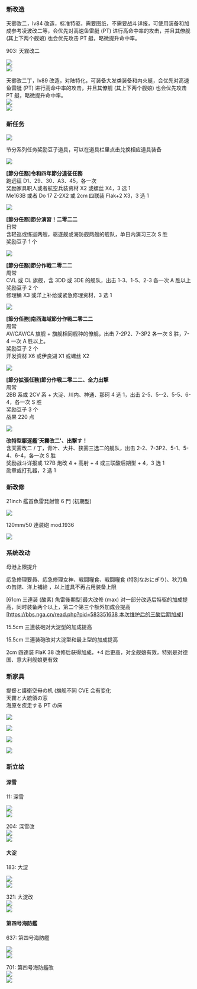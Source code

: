 <a name="fcdcccda"></a>
### 新改造

天雾改二，lv84 改造，标准特驱，需要图纸，不需要战斗详报，可使用装备和加成参考凌波改二等，会优先对高速鱼雷艇 (PT) 进行高命中率的攻击，并且其僚舰 (其上下两个舰娘) 也会优先攻击 PT 艇，略微提升命中率。

903: 天霧改二

![](https://img.nga.178.com/attachments/mon_202201/21/-l1qxxQ2p-drgyZfT3cSm4-u2.png#crop=0&crop=0&crop=1&crop=1&id=D70F8&originHeight=1082&originWidth=796&originalType=binary&ratio=1&rotation=0&showTitle=false&status=done&style=none&title=)<br />![](https://img.nga.178.com/attachments/mon_202201/21/-l1qxxQ2p-5612ZeT1kSe2-10l.png#crop=0&crop=0&crop=1&crop=1&id=gvyBv&originHeight=1317&originWidth=506&originalType=binary&ratio=1&rotation=0&showTitle=false&status=done&style=none&title=)

天雾改二丁，lv89 改造，对陆特化，可装备大发类装备和内火艇，会优先对高速鱼雷艇 (PT) 进行高命中率的攻击，并且其僚舰 (其上下两个舰娘) 也会优先攻击 PT 艇，略微提升命中率。<br />![](https://img.nga.178.com/attachments/mon_202201/21/-l1qxxQ2p-d84qZfT3cSm4-u2.png#crop=0&crop=0&crop=1&crop=1&id=NhUDT&originHeight=1082&originWidth=796&originalType=binary&ratio=1&rotation=0&showTitle=false&status=done&style=none&title=)<br />![](https://img.nga.178.com/attachments/mon_202201/21/-l1qxxQ2p-12qyZeT1kSe2-10l.png#crop=0&crop=0&crop=1&crop=1&id=FyNld&originHeight=1317&originWidth=506&originalType=binary&ratio=1&rotation=0&showTitle=false&status=done&style=none&title=)

<a name="62c81f89"></a>
### 新任务

![](https://img.nga.178.com/attachments/mon_202201/21/-4ada3Q2p-345bZ1hT3cSq8-94.png#crop=0&crop=0&crop=1&crop=1&id=dsgH2&originHeight=328&originWidth=944&originalType=binary&ratio=1&rotation=0&showTitle=false&status=done&style=none&title=)

节分系列任务奖励豆子道具，可以在道具栏里点击兑换相应道具装备

![](https://img.nga.178.com/attachments/mon_202201/22/-4ada3Q2p-15iiZfT3cSq8-2l.png#crop=0&crop=0&crop=1&crop=1&id=Nc4mO&originHeight=93&originWidth=944&originalType=binary&ratio=1&rotation=0&showTitle=false&status=done&style=none&title=)

**[節分任務]令和四年節分遠征任務**<br />跑远征 D1、29、30、A3、45，各一次<br />奖励家具职人或者航空兵装资材 X2 或螺丝 X4，3 选 1<br />Me163B 或者 Do 17 Z-2X2 或 2cm 四联装 Flak+2 X3，3 选 1

![](https://img.nga.178.com/attachments/mon_202201/21/-4ada3Q2p-bob5ZfT3cSq8-2q.png#crop=0&crop=0&crop=1&crop=1&id=f8iYz&originHeight=98&originWidth=944&originalType=binary&ratio=1&rotation=0&showTitle=false&status=done&style=none&title=)

**[節分任務]節分演習！二零二二**<br />日常<br />含轻巡或练巡两艘，驱逐舰或海防舰两艘的舰队，单日内演习三次 S 胜<br />奖励豆子 1 个

![](https://img.nga.178.com/attachments/mon_202201/21/-4ada3Q2p-1zuqZfT3cSq8-2p.png#crop=0&crop=0&crop=1&crop=1&id=J1SBt&originHeight=97&originWidth=944&originalType=binary&ratio=1&rotation=0&showTitle=false&status=done&style=none&title=)

**[節分任務]節分作戦二零二二**<br />周常<br />CVL 或 CL 旗舰，含 3DD 或 3DE 的舰队，出击 1-3、1-5、2-3 各一次 A 胜以上<br />奖励豆子 2 个<br />修理桶 X3 或洋上补给或紧急修理资材，3 选 1

![](https://img.nga.178.com/attachments/mon_202201/22/-4ada3Q2p-j9atZgT3cSqa-2r.png#crop=0&crop=0&crop=1&crop=1&id=e2oNu&originHeight=99&originWidth=946&originalType=binary&ratio=1&rotation=0&showTitle=false&status=done&style=none&title=)

**[節分任務]南西海域節分作戦二零二二**<br />周常<br />AV/CAV/CA 旗舰 + 旗舰相同舰种的僚舰，出击 7-2P2、7-3P2 各一次 S 胜，7-4 一次 A 胜以上。<br />奖励豆子 2 个<br />开发资材 X6 或伊良湖 X1 或螺丝 X2

![](https://img.nga.178.com/attachments/mon_202201/22/-4ada3Q2p-ar0jZgT3cSqa-2q.png#crop=0&crop=0&crop=1&crop=1&id=ty1gT&originHeight=98&originWidth=946&originalType=binary&ratio=1&rotation=0&showTitle=false&status=done&style=none&title=)

**[節分拡張任務]節分作戦二零二二、全力出撃**<br />周常<br />2BB 系或 2CV 系 + 大淀、川内、神通、那珂 4 选 1，出击 2-5、5--2、5-5、6-4，各一次 S 胜<br />奖励豆子 3 个<br />战果 220 点

![](https://img.nga.178.com/attachments/mon_202201/21/-4ada3Q2p-ddc5ZfT3cSq9-2p.png#crop=0&crop=0&crop=1&crop=1&id=ysrBs&originHeight=97&originWidth=945&originalType=binary&ratio=1&rotation=0&showTitle=false&status=done&style=none&title=)

**改特型駆逐艦'天霧改二'、出撃す！**<br />含天雾改二 / 丁，青叶、大井、狭雾三选二的舰队，出击 2-2、7-3P2、5-1、5-4、6-4，各一次 S 胜<br />奖励战斗详报或 127B 炮改 4 + 高射 + 4 或三联酸后期型 + 4，3 选 1<br />勋章或打孔器，2 选 1

<a name="90fd5dc9"></a>
### 新改修

21inch 艦首魚雷発射管 6 門 (初期型)

![](https://img.nga.178.com/attachments/mon_202201/21/-4ada3Q2p-2y48Z2jT3cStc-fo.png#crop=0&crop=0&crop=1&crop=1&id=MYRBe&originHeight=564&originWidth=1056&originalType=binary&ratio=1&rotation=0&showTitle=false&status=done&style=none&title=)

120mm/50 連装砲 mod.1936

![](https://img.nga.178.com/attachments/mon_202201/21/-4ada3Q2p-7s42Z2jT3cSt4-fr.png#crop=0&crop=0&crop=1&crop=1&id=bbxvg&originHeight=567&originWidth=1048&originalType=binary&ratio=1&rotation=0&showTitle=false&status=done&style=none&title=)

<a name="41bb986a"></a>
### 系统改动

母港上限提升

応急修理要員、応急修理女神、戦闘糧食、戦闘糧食 (特別なおにぎり)、秋刀魚の缶詰、洋上補給 ，以上道具不再占用装备上限

[61cm 三連装 (酸素) 魚雷後期型]最大改修 (max) 对一部分改造后特驱的加成提高，同时装备两个以上，第二个第三个额外加成会提高<br />[[https://bbs.nga.cn/read.php?pid=583351638 本次维护后的三酸后期加成](https://bbs.nga.cn/read.php?pid=583351638)]

15.5cm 三連装砲对大淀型的加成提高

15.5cm 三連装砲改对大淀型和最上型的加成提高

2cm 四連装 FlaK 38 改修后获得加成，+4 后更高，对全舰娘有效，特别是对德国、意大利舰娘更有效

<a name="6cee31c5"></a>
### 新家具

提督と護衛空母の机 (旗舰不同 CVE 会有变化<br />天霧と大統領の窓<br />海原を疾走する PT の床

![](https://img.nga.178.com/attachments/mon_202201/21/-4ada3Q2p-863pZ1oT3cSsk-dn.png#crop=0&crop=0&crop=1&crop=1&id=Ofp5u&originHeight=491&originWidth=1028&originalType=binary&ratio=1&rotation=0&showTitle=false&status=done&style=none&title=)

![](https://img.nga.178.com/attachments/mon_202201/21/-4ada3Q2p-ipwzZ1nT3cSsl-dq.png#crop=0&crop=0&crop=1&crop=1&id=P3c58&originHeight=494&originWidth=1029&originalType=binary&ratio=1&rotation=0&showTitle=false&status=done&style=none&title=)

![](https://img.nga.178.com/attachments/mon_202201/21/-4ada3Q2p-ap21Z1nT3cSsd-dh.png#crop=0&crop=0&crop=1&crop=1&id=AVoFw&originHeight=485&originWidth=1021&originalType=binary&ratio=1&rotation=0&showTitle=false&status=done&style=none&title=)

![](https://img.nga.178.com/attachments/mon_202201/21/-4ada3Q2p-cuv2XdZ3qT3cSxd-jv.png#crop=0&crop=0&crop=1&crop=1&id=tMTqV&originHeight=715&originWidth=1201&originalType=binary&ratio=1&rotation=0&showTitle=false&status=done&style=none&title=)

<a name="9c7d438e"></a>
### 新立绘

<a name="ff98d192"></a>
#### 深雪

11: 深雪

![](https://img.nga.178.com/attachments/mon_202201/21/-l1qxxQ2p-35e6K1fToS8g-qa.png#crop=0&crop=0&crop=1&crop=1&id=pGOcW&originHeight=946&originWidth=304&originalType=binary&ratio=1&rotation=0&showTitle=false&status=done&style=none&title=)<br />![](https://img.nga.178.com/attachments/mon_202201/21/-l1qxxQ2p-92viK1hToS8g-qa.png#crop=0&crop=0&crop=1&crop=1&id=ZeBHu&originHeight=946&originWidth=304&originalType=binary&ratio=1&rotation=0&showTitle=false&status=done&style=none&title=)

204: 深雪改<br />![](https://img.nga.178.com/attachments/mon_202201/21/-l1qxxQ2p-c50yK1fToS8g-qa.png#crop=0&crop=0&crop=1&crop=1&id=cw1Zy&originHeight=946&originWidth=304&originalType=binary&ratio=1&rotation=0&showTitle=false&status=done&style=none&title=)<br />![](https://img.nga.178.com/attachments/mon_202201/21/-l1qxxQ2p-zqcK1hToS8g-qa.png#crop=0&crop=0&crop=1&crop=1&id=HekLe&originHeight=946&originWidth=304&originalType=binary&ratio=1&rotation=0&showTitle=false&status=done&style=none&title=)

<a name="bf03bc4a"></a>
#### 大淀

183: 大淀

![](https://img.nga.178.com/attachments/mon_202201/21/-l1qxxQ2p-8ttuK2gT1kSfb-tm.png#crop=0&crop=0&crop=1&crop=1&id=xtK5D&originHeight=1066&originWidth=551&originalType=binary&ratio=1&rotation=0&showTitle=false&status=done&style=none&title=)<br />![](https://img.nga.178.com/attachments/mon_202201/21/-l1qxxQ2p-ehnqK2sT1kSfb-tm.png#crop=0&crop=0&crop=1&crop=1&id=ru3HN&originHeight=1066&originWidth=551&originalType=binary&ratio=1&rotation=0&showTitle=false&status=done&style=none&title=)

321: 大淀改<br />![](https://img.nga.178.com/attachments/mon_202201/21/-l1qxxQ2p-jzi3K2jT1kSfb-tm.png#crop=0&crop=0&crop=1&crop=1&id=LHSwW&originHeight=1066&originWidth=551&originalType=binary&ratio=1&rotation=0&showTitle=false&status=done&style=none&title=)<br />![](https://img.nga.178.com/attachments/mon_202201/21/-l1qxxQ2p-3lm0ZaT1kSfb-tm.png#crop=0&crop=0&crop=1&crop=1&id=Q9HDB&originHeight=1066&originWidth=551&originalType=binary&ratio=1&rotation=0&showTitle=false&status=done&style=none&title=)

<a name="83a46532"></a>
#### 第四号海防艦

637: 第四号海防艦

![](https://img.nga.178.com/attachments/mon_202201/21/-l1qxxQ2p-javlK21T1kS9z-jb.png#crop=0&crop=0&crop=1&crop=1&id=u1nwI&originHeight=695&originWidth=359&originalType=binary&ratio=1&rotation=0&showTitle=false&status=done&style=none&title=)<br />![](https://img.nga.178.com/attachments/mon_202201/21/-l1qxxQ2p-2d1sK26T1kSdw-iw.png#crop=0&crop=0&crop=1&crop=1&id=lssIs&originHeight=680&originWidth=500&originalType=binary&ratio=1&rotation=0&showTitle=false&status=done&style=none&title=)

701: 第四号海防艦改<br />![](https://img.nga.178.com/attachments/mon_202201/21/-l1qxxQ2p-abgkK21T1kS9z-jb.png#crop=0&crop=0&crop=1&crop=1&id=ameHm&originHeight=695&originWidth=359&originalType=binary&ratio=1&rotation=0&showTitle=false&status=done&style=none&title=)<br />![](https://img.nga.178.com/attachments/mon_202201/21/-l1qxxQ2p-hszdK26T1kSdw-iw.png#crop=0&crop=0&crop=1&crop=1&id=cxeR0&originHeight=680&originWidth=500&originalType=binary&ratio=1&rotation=0&showTitle=false&status=done&style=none&title=)

[<br />](https://bbs.nga.cn/read.php?tid=30373160)
